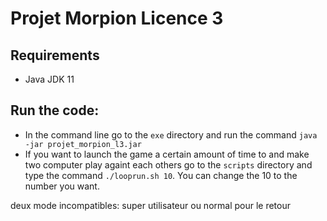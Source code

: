 # Projet Morpion Licence 3
## Requirements 
- Java JDK 11
## Run the code:
- In the command line go to the ``exe`` directory and run the command ```java -jar projet_morpion_l3.jar```
- If you want to launch the game a certain amount of time to and make two computer play againt each others go to
the ``scripts`` directory and type the command ``./looprun.sh 10``. You can change the 10 to the number you want.  


deux mode incompatibles: super utilisateur ou normal pour le retour
